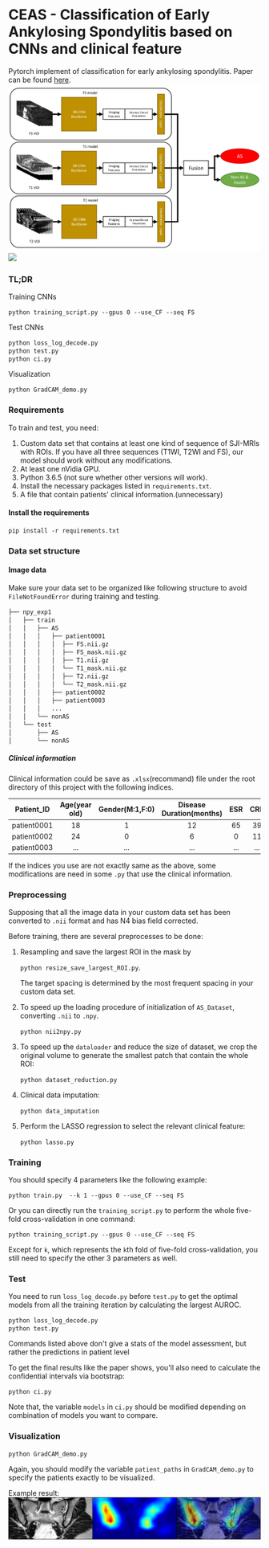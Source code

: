# CEAS - Classification of Early Ankylosing Spondylitis based on CNNs and clinical feature
Pytorch implement of classification for early ankylosing spondylitis. Paper can be found [here](about;blank).
![FLowChart.tif](fig%2FFLowChart.tif)![](./fig/)

### TL;DR

Training CNNs

    python training_script.py --gpus 0 --use_CF --seq FS

Test CNNs
    
    python loss_log_decode.py 
    python test.py
    python ci.py

Visualization

    python GradCAM_demo.py
    
### Requirements

 To train and test, you need:
 1. Custom data set that contains at least one kind of sequence of SJI-MRIs with ROIs. 
If you have all three sequences (T1WI, T2WI and FS), our model should work without any modifications.
 2. At least one nVidia GPU.
 3. Python 3.6.5 (not sure whether other versions will work).
 4. Install the necessary packages listed in `requirements.txt`.
 5. A file that contain patients' clinical information.(unnecessary)
#### Install the requirements

    pip install -r requirements.txt

### Data set structure
#### Image data
Make sure your data set to be organized like following structure to avoid `FileNotFoundError` during training and testing.

    ├── npy_exp1
    │   ├── train
    │   │   ├── AS
    │   │   │   ├── patient0001
    │   │   │   │  ├── FS.nii.gz
    │   │   │   │  ├── FS_mask.nii.gz
    │   │   │   │  ├── T1.nii.gz
    │   │   │   │  └── T1_mask.nii.gz
    │   │   │   │  ├── T2.nii.gz
    │   │   │   │  └── T2_mask.nii.gz
    │   │   │   ├── patient0002
    │   │   │   ├── patient0003
    │   │   │   ...
    │   │   └── nonAS
    │   └── test
    │       ├── AS
    │       └── nonAS

##### Clinical information

Clinical information could be save as `.xlsx`(recommand) file 
under the root directory of this project with the following indices.

|Patient_ID|Age(year old)|Gender(M:1,F:0)|Disease Duration(months)|ESR|CRP|HLA-B27(pos:1,neg:0)|Label(AS:1,non-AS:0)|
|:---:|:---:|:---:|:---:|:---:|:---:|---:|---:|
|patient0001|18|1|12|65|39|1|1|
|patient0002|24|0|6|0|11|0|0|
|patient0003|...|...|...|...|...|...|...|

If the indices you use are not exactly same as the above, some modifications are need in some `.py` that use the clinical information. 

### Preprocessing

Supposing that all the image data in your custom data set has been converted to `.nii` format
and has N4 bias field corrected.

Before training, there are several preprocesses to be done:
1. Resampling and save the largest ROI in the mask by

    `python resize_save_largest_ROI.py`.
   
   The target spacing is determined by the most frequent spacing in your custom data set.

3. To speed up the loading procedure of initialization of `AS_Dataset`, converting `.nii` to `.npy`.

    `python nii2npy.py`

4. To speed up the `dataloader` and reduce the size of dataset, we crop the original volume to 
generate the smallest patch that contain the whole ROI:

    `python dataset_reduction.py`

5. Clinical data imputation:

    `python data_imputation`

6. Perform the LASSO regression to select the relevant clinical feature:

    `python lasso.py`

### Training

You should specify 4 parameters like the following example:

    python train.py  --k 1 --gpus 0 --use_CF --seq FS

Or you  can directly run the `training_script.py` 
to perform the whole five-fold cross-validation in one command:

    python training_script.py --gpus 0 --use_CF --seq FS

Except for `k`, which represents the `k`th fold of five-fold cross-validation, you still need to specify the other 3 parameters as well.
### Test

You need to run `loss_log_decode.py` before `test.py` to get the optimal models 
from all the training iteration by calculating the largest AUROC.

    python loss_log_decode.py
    python test.py

Commands listed above don't give a stats of the model assessment, but rather the predictions in patient level 

To get the final results like the paper shows, you'll also need to calculate the confidential intervals via bootstrap:

    python ci.py

Note that, the variable `models` in `ci.py` should be modified depending on combination of models you want to compare.

### Visualization

    python GradCAM_demo.py

Again, you should modify the variable `patient_paths` in `GradCAM_demo.py` to specify the patients exactly to be visualized. 

Example result:
![](./fig/GradCAM_result.png)
